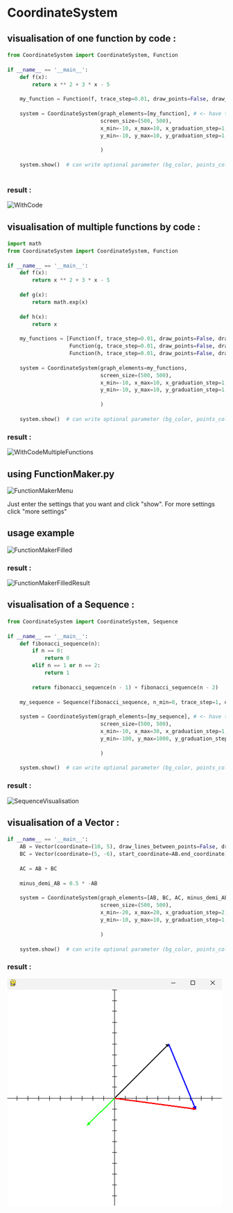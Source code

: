 # CoordinateSystem

## visualisation of one function by code :
```python
from CoordinateSystem import CoordinateSystem, Function

if __name__ == '__main__':
    def f(x):
        return x ** 2 + 3 * x - 5

    my_function = Function(f, trace_step=0.01, draw_points=False, draw_lines_between_points=True)

    system = CoordinateSystem(graph_elements=[my_function], # <- have to be a list
                              screen_size=(500, 500),
                              x_min=-10, x_max=10, x_graduation_step=1,
                              y_min=-10, y_max=10, y_graduation_step=1,

                              )

    system.show()  # can write optional parameter (bg_color, points_color_list, axes_color, graduation_color, show_coordinate, win_title, show_ignored_error)
   
```

### result : 
![WithCode](https://github.com/crocroque/FunctionVisualizer/blob/main/images/WithCode.png)

## visualisation of multiple functions by code :
```python
import math
from CoordinateSystem import CoordinateSystem, Function

if __name__ == '__main__':
    def f(x):
        return x ** 2 + 3 * x - 5

    def g(x):
        return math.exp(x)

    def h(x):
        return x

    my_functions = [Function(f, trace_step=0.01, draw_points=False, draw_lines_between_points=True),
                    Function(g, trace_step=0.01, draw_points=False, draw_lines_between_points=True),
                    Function(h, trace_step=0.01, draw_points=False, draw_lines_between_points=True)] # <- have to be a list

    system = CoordinateSystem(graph_elements=my_functions,
                              screen_size=(500, 500),
                              x_min=-10, x_max=10, x_graduation_step=1,
                              y_min=-10, y_max=10, y_graduation_step=1,

                              )

    system.show()  # can write optional parameter (bg_color, points_color_list, axes_color, graduation_color, show_coordinate, win_title, show_ignored_error)
```

### result :
![WithCodeMultipleFunctions](https://github.com/crocroque/FunctionVisualizer/blob/main/images/WithCodeMultipleFunction.png)

## using FunctionMaker.py
![FunctionMakerMenu](https://github.com/crocroque/FunctionVisualizer/blob/main/images/FunctionMakerMenu.png)

Just enter the settings that you want and click "show".
For more settings click "more settings"

## usage example
![FunctionMakerFilled](https://github.com/crocroque/FunctionVisualizer/blob/main/images/FunctionMakerFilled.png)

### result :
![FunctionMakerFilledResult](https://github.com/crocroque/FunctionVisualizer/blob/main/images/FunctionMakerFilledResult.png)

## visualisation of a Sequence :
```python
from CoordinateSystem import CoordinateSystem, Sequence

if __name__ == '__main__':
    def fibonacci_sequence(n):
        if n == 0:
            return 0
        elif n == 1 or n == 2:
            return 1

        return fibonacci_sequence(n - 1) + fibonacci_sequence(n - 2)

    my_sequence = Sequence(fibonacci_sequence, n_min=0, trace_step=1, draw_points=True, draw_lines_between_points=False)

    system = CoordinateSystem(graph_elements=[my_sequence], # <- have to be a list
                              screen_size=(500, 500),
                              x_min=-10, x_max=30, x_graduation_step=1,
                              y_min=-100, y_max=1000, y_graduation_step=50,

                              )

    system.show()  # can write optional parameter (bg_color, points_color_list, axes_color, graduation_color, show_coordinate, win_title, show_ignored_error)
```

### result :
![SequenceVisualisation](https://github.com/crocroque/FunctionVisualizer/blob/main/images/SequenceVisualisation.png)

## visualisation of a Vector :
```python
if __name__ == '__main__':
    AB = Vector(coordinate=(10, 5), draw_lines_between_points=False, draw_points=False, draw_arrow=True)
    BC = Vector(coordinate=(5, -6), start_coordinate=AB.end_coordinate)

    AC = AB + BC

    minus_demi_AB = 0.5 * -AB

    system = CoordinateSystem(graph_elements=[AB, BC, AC, minus_demi_AB],  # <- have to be a list
                              screen_size=(500, 500),
                              x_min=-20, x_max=20, x_graduation_step=2,
                              y_min=-10, y_max=10, y_graduation_step=1,

                              )

    system.show()  # can write optional parameter (bg_color, points_color_list, axes_color, graduation_color, show_coordinate, win_title, show_ignored_error)
```

### result :
![VectorVisualisation](https://github.com/crocroque/CoordinateSystem/blob/main/images/VectorVisualisation.png)
